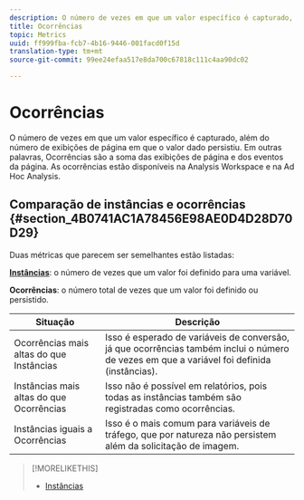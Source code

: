 ```yaml
---
description: O número de vezes em que um valor específico é capturado, além do número de exibições de página em que o valor dado persistiu. Em outras palavras, Ocorrências são a soma das exibições de página e dos eventos da página. As ocorrências estão disponíveis na Analysis Workspace e na Ad Hoc Analysis.
title: Ocorrências
topic: Metrics
uuid: ff999fba-fcb7-4b16-9446-001facd0f15d
translation-type: tm+mt
source-git-commit: 99ee24efaa517e8da700c67818c111c4aa90dc02

---
```



# Ocorrências

O número de vezes em que um valor específico é capturado, além do número de exibições de página em que o valor dado persistiu. Em outras palavras, Ocorrências são a soma das exibições de página e dos eventos da página. As ocorrências estão disponíveis na Analysis Workspace e na Ad Hoc Analysis.

## Comparação de instâncias e ocorrências {#section_4B0741AC1A78456E98AE0D4D28D70D29}

Duas métricas que parecem ser semelhantes estão listadas:

**[Instâncias](/help/components/c-variables/c-metrics/metrics-instance.md)**: o número de vezes que um valor foi definido para uma variável.

**Ocorrências**: o número total de vezes que um valor foi definido ou persistido.

| Situação | Descrição |
|---|---|
| Ocorrências mais altas do que Instâncias | Isso é esperado de variáveis de conversão, já que ocorrências também inclui o número de vezes em que a variável foi definida (instâncias). |
| Instâncias mais altas do que Ocorrências | Isso não é possível em relatórios, pois todas as instâncias também são registradas como ocorrências. |
| Instâncias iguais a Ocorrências | Isso é o mais comum para variáveis de tráfego, que por natureza não persistem além da solicitação de imagem. |

>[!MORELIKETHIS]
>
>* [Instâncias](/help/components/c-variables/c-metrics/metrics-instance.md)

